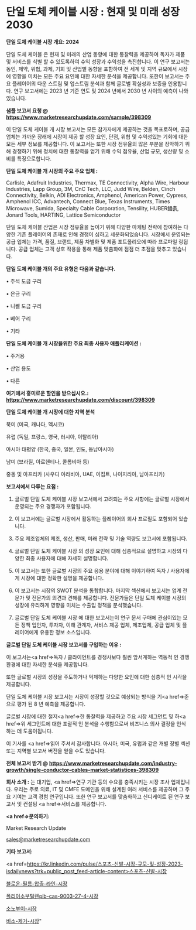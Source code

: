 # 단일 도체 케이블 시장 : 현재 및 미래 성장 2030

<strong>단일 도체 케이블 시장 개요: 2024</strong>

단일 도체 케이블 은 현재 및 미래의 산업 동향에 대한 통찰력을 제공하여 독자가 제품 및 서비스를 식별 할 수 있도록하여 수익 성장과 수익성을 촉진합니다. 이 연구 보고서는 동인, 제약, 위협, 과제, 기회 및 산업별 동향을 포함하여 전 세계 및 지역 규모에서 시장에 영향을 미치는 모든 주요 요인에 대한 자세한 분석을 제공합니다. 또한이 보고서는 주요 플레이어의 다운 스트림 및 업스트림 분석과 함께 글로벌 확실성과 보증을 인용합니다. 연구 보고서에는 2023 년 기준 연도 및 2024 년에서 2030 년 사이의 예측이 나와 있습니다.



<strong>샘플 보고서 요청 @ <a href=https://www.marketresearchupdate.com/sample/398309>https://www.marketresearchupdate.com/sample/398309</a></strong>

이 단일 도체 케이블 개 시장 보고서는 모든 참가자에게 제공하는 것을 목표로하며, 공급 업체는 가까운 장래에 시장이 제공 할 성장 요인, 단점, 위협 및 수익성있는 기회에 대한 모든 세부 정보를 제공합니다. 이 보고서는 또한 시장 점유율의 많은 부분을 장악하기 위해 경쟁하기 위해 정치에 대한 통찰력을 얻기 위해 수익 점유율, 산업 규모, 생산량 및 소비를 특징으로합니다.



<strong>단일 도체 케이블 개 시장의 주요 주요 업체 :</strong>

Carlisle, Adafruit Industries, Thermax, TE Connectivity, Alpha Wire, Harbour Industries, Lapp Group, 3M, CnC Tech, LLC, Judd Wire, Belden, Cinch Connectivity, Belkin, ADI Electronics, Amphenol, American Power, Cypress, Amphenol ICC, Advantech, Connect Blue, Texas Instruments, Times Microwave, Sumida, Specialty Cable Corporation, Tensility, HUBER䥁촑, Jonard Tools, HARTING, Lattice Semiconductor

단일 도체 케이블 산업은 시장 점유율을 높이기 위해 다양한 마케팅 전략에 참여하는 다양한 기존 플레이어의 존재로 인해 경쟁이 심하고 세분화되었습니다. 시장에서 운영되는 공급 업체는 가격, 품질, 브랜드, 제품 차별화 및 제품 포트폴리오에 따라 프로파일 링됩니다. 공급 업체는 고객 상호 작용을 통해 제품 맞춤화에 점점 더 초점을 맞추고 있습니다.



<strong>단일 도체 케이블 개의 주요 유형은 다음과 같습니다.</strong>

• 주석 도금 구리

• 은금 구리

• 니켈 도금 구리

• 베어 구리

• 기타



<strong>단일 도체 케이블 개 시장을위한 주요 최종 사용자 애플리케이션 :</strong>

• 주거용

• 산업 용도

• 다른



<strong>여기에서 흥미로운 할인을 받으십시오.: <a href=https://www.marketresearchupdate.com/discount/398309>https://www.marketresearchupdate.com/discount/398309</a></strong>



<strong>단일 도체 케이블 개 시장에 대한 지역 분석</strong>

북미 (미국, 캐나다, 멕시코)

유럽 (독일, 프랑스, 영국, 러시아, 이탈리아)

아시아 태평양 (한국, 중국, 일본, 인도, 동남아시아)

남미 (브라질, 아르헨티나, 콜롬비아 등)

중동 및 아프리카 (사우디 아라비아, UAE, 이집트, 나이지리아, 남아프리카)



<strong>보고서에서 다루는 요점 :</strong>

1. 글로벌 단일 도체 케이블 시장 보고서에서 고려되는 주요 사항에는 글로벌 시장에서 운영되는 주요 경쟁자가 포함됩니다.

2. 이 보고서에는 글로벌 시장에서 활동하는 플레이어의 회사 프로필도 포함되어 있습니다.

3. 주요 제조업체의 제조, 생산, 판매, 미래 전략 및 기술 역량도 보고서에 포함됩니다.

4. 글로벌 단일 도체 케이블 시장 의 성장 요인에 대해 심층적으로 설명하고 시장의 다양한 최종 사용자에 대해 자세히 설명합니다.

5. 이 보고서는 또한 글로벌 시장의 주요 응용 분야에 대해 이야기하여 독자 / 사용자에게 시장에 대한 정확한 설명을 제공합니다.

6. 이 보고서는 시장의 SWOT 분석을 통합합니다. 마지막 섹션에서 보고서는 업계 전문가 및 전문가의 의견과 견해를 제공합니다. 전문가들은 단일 도체 케이블 시장의 성장에 유리하게 영향을 미치는 수출입 정책을 분석했습니다.

7. 글로벌 단일 도체 케이블 시장 에 대한 보고서는이 연구 문서 구매에 관심이있는 모든 정책 입안자, 투자자, 이해 관계자, 서비스 제공 업체, 제조업체, 공급 업체 및 플레이어에게 유용한 정보 소스입니다.



<strong>글로벌 단일 도체 케이블 시장 보고서를 구입하는 이유 :</strong>

이 보고서는<a href=>독자 / 클</a>라이언트를 경쟁사보다 훨씬 앞서게하는 역동적 인 경쟁 환경에 대한 자세한 분석을 제공합니다.

또한 글로벌 시장의 성장을 주도하거나 억제하는 다양한 요인에 대한 심층적 인 시각을 제공합니다.

단일 도체 케이블 시장 보고서는 시장이 성장할 것으로 예상되는 방식을 기<a href=>준으로</a> 평가 된 8 년 예측을 제공합니다.

글로벌 시장에 대한 철저<a href=>한 통찰력</a>을 제공하고 주요 시장 세그먼트 및 하<a href=>위 세그</a>먼트에 대한 포괄적 인 분석을 수행함으로써 비즈니스 의사 결정을 인식하는 데 도움이됩니다.

이 기사를 <a href=>읽어 주</a>셔서 감사합니다. 아시아, 미국, 유럽과 같은 개별 장별 섹션 또는 지역별 보고서 버전을 얻을 수도 있습니다.



<strong>전체 보고서 받기 @ <a href=https://www.marketresearchupdate.com/industry-growth/single-conductor-cables-market-statistices-398309>https://www.marketresearchupdate.com/industry-growth/single-conductor-cables-market-statistices-398309</a></strong>



<strong>회사 소개 :</strong>
는 대기업, <a href=>연구 기</a>관 등의 수요를 충족시키는 시장 조사 업체입니다. 우리는 주로 의료, IT 및 CMFE 도메인을 위해 설계된 여러 서비스를 제공하며 그 주요 기여는 고객 경험 연구입니다. 또한 연구 보고서를 맞춤화하고 신디케이트 된 연구 보고서 및 컨설팅 <a href=>서비</a>스를 제공합니다.



<strong><a href=>문의하기:</a></strong>

Market Research Update

sales@marketresearchupdate.com



<strong>기타 보고서:</strong>

<a href=https://kr.linkedin.com/pulse/스포츠-신발-시장-규모-및-성장-2023-isdailynews?trk=public_post_feed-article-content>스포츠-신발-시장</a>

<a href=https://www.linkedin.com/pulse/블로운-필름-압출-라인-시장-진입-전략-및-위험-평가2029년/>블로운-필름-압출-라인-시장</a>

<a href=https://www.linkedin.com/pulse/폴리이소부틸렌pib-cas-9003-27-4-시장-경쟁-분석-및-성장-잠재력-r2j3f/>폴리이소부틸렌pib-cas-9003-27-4-시장</a>

<a href=https://www.linkedin.com/pulse/소노부이-시장-경쟁-분석-및-성장-잠재력-2029-survey-savvy-insights-360-analysis-juhkf/>소노부이-시장</a>

<a href=https://www.linkedin.com/pulse/비소-제거-시장-현재-및-미래-성장-2030-market-matrix-musings-analysis-v3l1c/>비소-제거-시장</a>"
